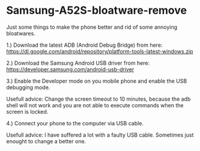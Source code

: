 # Samsung-A52S-bloatware-remove
Just some things to make the phone better and rid of some annoying bloatwares.


1.) Download the latest ADB (Android Debug Bridge) from here: https://dl.google.com/android/repository/platform-tools-latest-windows.zip


2.) Download the Samsung Android USB driver from here: https://developer.samsung.com/android-usb-driver


3.) Enable the Developer mode on you mobile phone and enable the USB debugging mode.

Usefull advice: Change the screen timeout to 10 minutes, because the adb shell will not work and you are not able to execute commands when the screen is locked.
    
  
4.) Connect your phone to the computer via USB cable.

Usefull advice: I have suffered a lot with a faulty USB cable. Sometimes just enought to change a better one.
    

